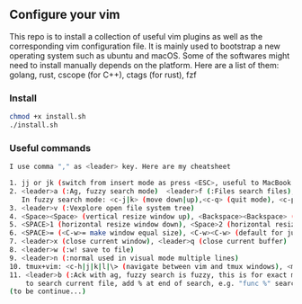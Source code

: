 ## Configure your vim

This repo is to install a collection of useful vim plugins as well as the corresponding vim configuration file.
It is mainly used to bootstrap a new operating system such as ubuntu and macOS. Some of the softwares might need to install manually depends on the platform.
Here are a list of them: golang, rust, cscope (for C++), ctags (for rust), fzf

### Install

```bash
chmod +x install.sh
./install.sh
```

### Useful commands

```bash
I use comma "," as <leader> key. Here are my cheatsheet

1. jj or jk (switch from insert mode as press <ESC>, useful to MacBook touchbar)
2. <leader>a (:Ag, fuzzy search mode)  <leader>f (:Files search files), :Tags (search ctags -R . generated)
   In fuzzy search mode: <c-j|k> (move down|up),<c-q> (quit mode), <c-p|n> (jump to prev|next search phrase)
3. <leader>v (:Vexplore open file system tree)
4. <Space><Space> (vertical resize window up), <Backspace><Backspace> (vertical resize window down)
5. <SPACE>1 (horizontal resize window down), <Space>2 (horizontal resize window up)
6. <SPACE>= (<C-w>= make window equal size), <C-w><C-w> (default for jump between windows)
7. <leader>x (close current window), <leader>q (close current buffer)
8. <leader>w (:w! save to file)
9. <leader>n (:normal used in visual mode multiple lines)
10. tmux+vim: <c-h|j|k|l|\> (navigate between vim and tmux windows), <m-h|j|k|l> (resize window size)
11. <leader>b (:Ack with ag, fuzzy search is fuzzy, this is for exact match)
    to search current file, add % at end of search, e.g. "func %" search word "func" in current file
(to be continue...)
```
